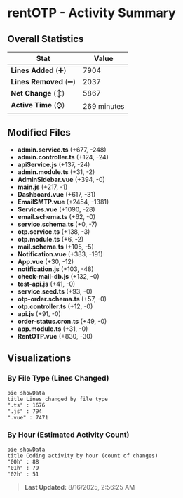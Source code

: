 # rentOTP - Activity Summary 

## Overall Statistics

| Stat                   | Value                                                             |
| ---------------------- | ----------------------------------------------------------------- |
| **Lines Added** (➕)   | 7904                                          |
| **Lines Removed** (➖) | 2037                                        |
| **Net Change** (↕)    | 5867                |
| **Active Time** (⌚)   | 269 minutes |


## Modified Files
- **admin.service.ts** (+677, -248)
- **admin.controller.ts** (+124, -24)
- **apiService.js** (+137, -24)
- **admin.module.ts** (+31, -2)
- **AdminSidebar.vue** (+394, -0)
- **main.js** (+217, -1)
- **Dashboard.vue** (+617, -31)
- **EmailSMTP.vue** (+2454, -1381)
- **Services.vue** (+1090, -28)
- **email.schema.ts** (+62, -0)
- **service.schema.ts** (+0, -7)
- **otp.service.ts** (+138, -3)
- **otp.module.ts** (+6, -2)
- **mail.schema.ts** (+105, -5)
- **Notification.vue** (+383, -191)
- **App.vue** (+30, -12)
- **notification.js** (+103, -48)
- **check-mail-db.js** (+132, -0)
- **test-api.js** (+41, -0)
- **service.seed.ts** (+93, -0)
- **otp-order.schema.ts** (+57, -0)
- **otp.controller.ts** (+12, -0)
- **api.js** (+91, -0)
- **order-status.cron.ts** (+49, -0)
- **app.module.ts** (+31, -0)
- **RentOTP.vue** (+830, -30)

## Visualizations

### By File Type (Lines Changed)

```mermaid
pie showData
title Lines changed by file type
".ts" : 1676
".js" : 794
".vue" : 7471
```

### By Hour (Estimated Activity Count)

```mermaid
pie showData
title Coding activity by hour (count of changes)
"00h" : 88
"01h" : 79
"02h" : 51
```


> **Last Updated:** 8/16/2025, 2:56:25 AM